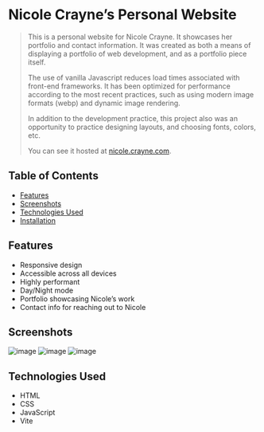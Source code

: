 # Nicole Crayne’s Personal Website

> This is a personal website for Nicole Crayne. It showcases her portfolio and contact information. It was created as both a means of displaying a portfolio of web development, and as a portfolio piece itself.
> 
> The use of vanilla Javascript reduces load times associated with front-end frameworks. It has been optimized for performance according to the most recent practices, such as using modern image formats (webp) and dynamic image rendering. 
>
> In addition to the development practice, this project also was an opportunity to practice designing layouts, and choosing fonts, colors, etc. 
>
> You can see it hosted at [nicole.crayne.com](https://nicole.crayne.com).

## Table of Contents

- [Features](#features)
- [Screenshots](#screenshots)
- [Technologies Used](#technologies-used)
- [Installation](#installation)

## Features
- Responsive design
- Accessible across all devices
- Highly performant
- Day/Night mode
- Portfolio showcasing Nicole’s work
- Contact info for reaching out to Nicole

## Screenshots
![image](https://github.com/nicolealaine/BluePortfolio/assets/29171814/4dd739bd-663d-4deb-99de-69d05fd20c2b)
![image](https://github.com/nicolealaine/BluePortfolio/assets/29171814/13cc70db-9fc8-4b03-b0e9-ba5814340302)
![image](https://github.com/nicolealaine/BluePortfolio/assets/29171814/ce85e34f-ce22-4777-b79a-c34476e8f2c0)





## Technologies Used
- HTML
- CSS
- JavaScript
- Vite

